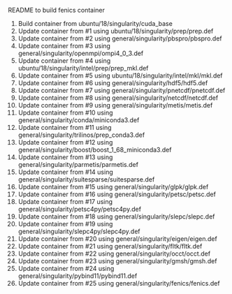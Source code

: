 README to build fenics container
1) Build container from ubuntu/18/singularity/cuda_base
2) Update container from #1 using ubuntu/18/singularity/prep/prep.def
3) Update container from #2 using general/singularity/pbspro/pbspro.def
4) Update container from #3 using general/singularity/openmpi/ompi4_0_3.def
5) Update container from #4 using ubuntu/18/singularity/intel/prep/prep_mkl.def
6) Update container from #5 using ubuntu/18/singularity/intel/mkl/mkl.def
7) Update container from #6 using general/singularity/hdf5/hdf5.def
8) Update container from #7 using general/singularity/pnetcdf/pnetcdf.def
9) Update container from #8 using general/singularity/netcdf/netcdf.def
10) Update container from #9 using general/singularity/metis/metis.def
11) Update container from #10 using general/singularity/conda/miniconda3.def
12) Update container from #11 using general/singularity/trilinos/prep_conda3.def
13) Update container from #12 using general/singularity/boost/boost_1_68_miniconda3.def
14) Update container from #13 using general/singularity/parmetis/parmetis.def
15) Update container from #14 using general/singularity/suitesparse/suitesparse.def
16) Update container from #15 using general/singularity/glpk/glpk.def
17) Update container from #16 using general/singularity/petsc/petsc.def
18) Update container from #17 using general/singularity/petsc4py/petsc4py.def
19) Update container from #18 using general/singularity/slepc/slepc.def
20) Update container from #19 using general/singularity/slepc4py/slepc4py.def
21) Update container from #20 using general/singularity/eigen/eigen.def
22) Update container from #21 using general/singularity/fltk/fltk.def
23) Update container from #22 using general/singularity/occt/occt.def
24) Update container from #23 using general/singularity/gmsh/gmsh.def
25) Update container from #24 using general/singularity/pybind11/pybind11.def
26) Update container from #25 using general/singularity/fenics/fenics.def
